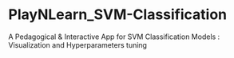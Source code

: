 # PlayNLearn_SVM-Classification
A Pedagogical &amp; Interactive App for SVM Classification Models : Visualization and Hyperparameters tuning
